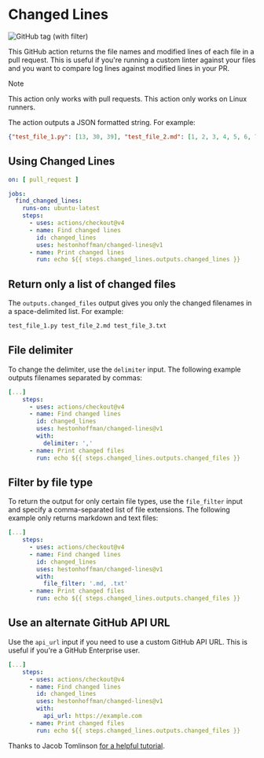 # Changed Lines

![GitHub tag (with filter)](https://img.shields.io/github/v/tag/hestonhoffman/changed-lines)

This GitHub action returns the file names and modified lines of each file in a pull request. This is useful if you're running a custom linter against your files and you want to compare log lines against modified lines in your PR.

> [!NOTE]
> This action only works with pull requests.
> This action only works on Linux runners.

The action outputs a JSON formatted string. For example:
```json
{"test_file_1.py": [13, 30, 39], "test_file_2.md": [1, 2, 3, 4, 5, 6, 7, 8, 9, 10, 11, 12, 13, 14, 15, 16, 17, 18, 19, 20, 21, 22, 23, 24, 25, 26, 27, 28, 29, 30, 31, 32, 33], "test_file_3.txt": [14, 18, 19]}
```

## Using Changed Lines

```yaml
on: [ pull_request ]

jobs:
  find_changed_lines:
    runs-on: ubuntu-latest
    steps:
      - uses: actions/checkout@v4
      - name: Find changed lines
        id: changed_lines
        uses: hestonhoffman/changed-lines@v1
      - name: Print changed lines
        run: echo ${{ steps.changed_lines.outputs.changed_lines }}
```

## Return only a list of changed files

The `outputs.changed_files` output gives you only the changed filenames in a space-delimited list. For example:
```bash
test_file_1.py test_file_2.md test_file_3.txt
```

## File delimiter

To change the delimiter, use the `delimiter` input. The following example outputs filenames separated by commas:
```yaml
[...]
    steps:
      - uses: actions/checkout@v4
      - name: Find changed lines
        id: changed_lines
        uses: hestonhoffman/changed-lines@v1
        with:
          delimiter: ','
      - name: Print changed files
        run: echo ${{ steps.changed_lines.outputs.changed_files }}
```

## Filter by file type

To return the output for only certain file types, use the `file_filter` input and specify a comma-separated list of file extensions. The following example only returns markdown and text files:
```yaml
[...]
    steps:
      - uses: actions/checkout@v4
      - name: Find changed lines
        id: changed_lines
        uses: hestonhoffman/changed-lines@v1
        with:
          file_filter: '.md, .txt'
      - name: Print changed files
        run: echo ${{ steps.changed_lines.outputs.changed_files }}
```

## Use an alternate GitHub API URL

Use the `api_url` input if you need to use a custom GitHub API URL. This is useful if you're a GitHub Enterprise user.

```yaml
[...]
    steps:
      - uses: actions/checkout@v4
      - name: Find changed lines
        id: changed_lines
        uses: hestonhoffman/changed-lines@v1
        with:
          api_url: https://example.com
      - name: Print changed files
        run: echo ${{ steps.changed_lines.outputs.changed_files }}
```

Thanks to Jacob Tomlinson [for a helpful tutorial](https://jacobtomlinson.dev/posts/2019/creating-github-actions-in-python/).